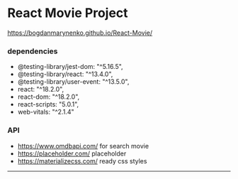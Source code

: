 # React Movie Project

https://bogdanmarynenko.github.io/React-Movie/

### dependencies
   + @testing-library/jest-dom: "^5.16.5",
   + @testing-library/react: "^13.4.0",
   + @testing-library/user-event: "^13.5.0",
   + react: "^18.2.0",
   + react-dom: "^18.2.0",
   + react-scripts: "5.0.1",
   + web-vitals: "^2.1.4"
    
 ### API 
   + https://www.omdbapi.com/ for search movie 
   + https://placeholder.com/ placeholder
   + https://materializecss.com/ ready css styles
   
   ____
   
   
   
  

